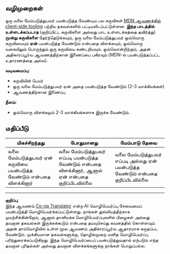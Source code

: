 <!--
CO_OP_TRANSLATOR_METADATA:
{
  "original_hash": "9e2f84e351a6fcb44bfc4066d98525f0",
  "translation_date": "2025-10-11T11:49:56+00:00",
  "source_file": "1-getting-started-lessons/1-intro-to-programming-languages/assignment.md",
  "language_code": "ta"
}
-->
## வழிமுறைகள்

ஒரு வலை மேம்படுத்துபவர் பயன்படுத்த வேண்டிய பல கருவிகள் [MDN ஆவணத்தில் client-side tooling](https://developer.mozilla.org/docs/Learn/Tools_and_testing/Understanding_client-side_tools/Overview) பற்றிய தகவல்களில் பட்டியலிடப்பட்டுள்ளன. **இந்த பாடத்தில் உள்ளடக்கப்படாத** (குறிப்பிட்ட கருவிகளை அல்லது பாட உள்ளடக்கத்தை தவிர்த்து) **மூன்று கருவிகளை** தேர்ந்தெடுக்கவும், ஒரு வலை மேம்படுத்துபவர் ஒவ்வொரு கருவியையும் **ஏன்** பயன்படுத்த வேண்டும் என்பதை விளக்கவும், ஒவ்வொரு வகையிலும் பொருந்தும் ஒரு கருவியை கண்டறியவும். ஒவ்வொன்றிற்கும், அதன் அதிகாரப்பூர்வ ஆவணத்திற்கான இணைப்பை பகிரவும் (MDN-ல் பயன்படுத்தப்பட்ட உதாரணத்தை அல்ல).

**வடிவமைப்பு:**  
- கருவியின் பெயர்  
- ஒரு வலை மேம்படுத்துபவர் ஏன் அதை பயன்படுத்த வேண்டும் (2-3 வாக்கியங்கள்)  
- ஆவணத்திற்கான இணைப்பு

**நீளம்:**  
- ஒவ்வொரு விளக்கமும் 2-3 வாக்கியங்களாக இருக்க வேண்டும்.

## மதிப்பீடு

மிகச்சிறந்தது | போதுமானது | மேம்பாடு தேவை
--- | --- | -- |
வலை மேம்படுத்துபவர் ஏன் கருவியை பயன்படுத்த வேண்டும் என்பதை விளக்கினார் | வலை மேம்படுத்துபவர் எப்படி பயன்படுத்த வேண்டும் என்பதை விளக்கினார், ஆனால் ஏன் என்பதை குறிப்பிடவில்லை | வலை மேம்படுத்துபவர் எப்படி அல்லது ஏன் பயன்படுத்த வேண்டும் என்பதை குறிப்பிடவில்லை |

---

**குறிப்பு**:  
இந்த ஆவணம் [Co-op Translator](https://github.com/Azure/co-op-translator) என்ற AI மொழிபெயர்ப்பு சேவையைப் பயன்படுத்தி மொழிபெயர்க்கப்பட்டுள்ளது. நாங்கள் துல்லியத்திற்காக முயற்சிக்கின்றோம், ஆனால் தானியக்க மொழிபெயர்ப்புகளில் பிழைகள் அல்லது தவறான தகவல்கள் இருக்கக்கூடும் என்பதை தயவுசெய்து கவனத்தில் கொள்ளவும். அதன் தாய்மொழியில் உள்ள மூல ஆவணம் அதிகாரப்பூர்வ ஆதாரமாக கருதப்பட வேண்டும். முக்கியமான தகவல்களுக்கு, தொழில்முறை மனித மொழிபெயர்ப்பு பரிந்துரைக்கப்படுகிறது. இந்த மொழிபெயர்ப்பைப் பயன்படுத்துவதால் ஏற்படும் எந்த தவறான புரிதல்கள் அல்லது தவறான விளக்கங்களுக்கு நாங்கள் பொறுப்பல்ல.
